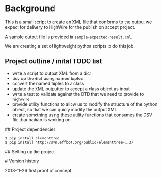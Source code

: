 # Background

This is a small script to create an XML file that conforms to the output we expect for delivery to HighWire for the publish on accept project. 

A sample output file is provided in `sample-expected-result.xml`.

We are creating a set of lightweight python scripts to do this job. 


## Project outline / inital TODO list

- write a script to output XML from a dict
- tidy up the dict using named tuples
- convert the named tuples to a class
- update the XML outputter to accept a class object as input
- write a test to validate against the DTD that we need to provide to highwire 
- provide utility functions to allow us to modify the structure of the python object, so that we can quicly modify the output XML
- create something using these utility functions that consumes the CSV file that nathan is working on

## Project dependencies

	$ pip install elementtree
	$ pip install http://svn.effbot.org/public/elementtree-1.3/



## Setting up the project


# Version history 

2013-11-26 first proof of concept. 
